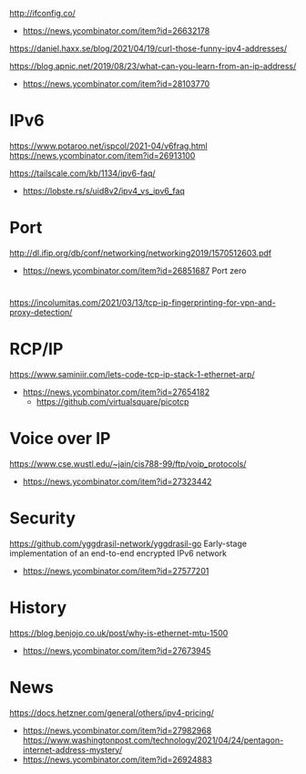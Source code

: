 

http://ifconfig.co/
* https://news.ycombinator.com/item?id=26632178

https://daniel.haxx.se/blog/2021/04/19/curl-those-funny-ipv4-addresses/

https://blog.apnic.net/2019/08/23/what-can-you-learn-from-an-ip-address/
* https://news.ycombinator.com/item?id=28103770

# IPv6
https://www.potaroo.net/ispcol/2021-04/v6frag.html
https://news.ycombinator.com/item?id=26913100

https://tailscale.com/kb/1134/ipv6-faq/
* https://lobste.rs/s/uid8v2/ipv4_vs_ipv6_faq

# Port
http://dl.ifip.org/db/conf/networking/networking2019/1570512603.pdf
* https://news.ycombinator.com/item?id=26851687 Port zero

#
https://incolumitas.com/2021/03/13/tcp-ip-fingerprinting-for-vpn-and-proxy-detection/

# RCP/IP
https://www.saminiir.com/lets-code-tcp-ip-stack-1-ethernet-arp/
* https://news.ycombinator.com/item?id=27654182
  * https://github.com/virtualsquare/picotcp


# Voice over IP
https://www.cse.wustl.edu/~jain/cis788-99/ftp/voip_protocols/
* https://news.ycombinator.com/item?id=27323442

# Security
https://github.com/yggdrasil-network/yggdrasil-go Early-stage implementation of an end-to-end encrypted IPv6 network
* https://news.ycombinator.com/item?id=27577201

# History
https://blog.benjojo.co.uk/post/why-is-ethernet-mtu-1500
* https://news.ycombinator.com/item?id=27673945

# News
https://docs.hetzner.com/general/others/ipv4-pricing/
* https://news.ycombinator.com/item?id=27982968
https://www.washingtonpost.com/technology/2021/04/24/pentagon-internet-address-mystery/
* https://news.ycombinator.com/item?id=26924883
